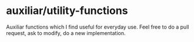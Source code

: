 # auxiliar/utility-functions
Auxiliar functions which I find useful for everyday use.
Feel free to do a pull request, ask to modify, do a new implementation.

